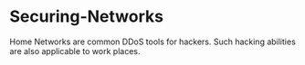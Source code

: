# Securing-Networks
Home Networks are common DDoS tools for hackers. Such hacking abilities are also applicable to work places.
